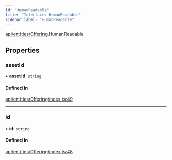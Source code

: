 ```yaml
---
id: "HumanReadable"
title: "Interface: HumanReadable"
sidebar_label: "HumanReadable"
---
```


[api/entities/Offering](../../../../../modules/API/Entities/Offering/Offering.md).HumanReadable

## Properties

### assetId

• **assetId**: `string`

#### Defined in

[api/entities/Offering/index.ts:49](https://github.com/PolymeshAssociation/polymesh-sdk/blob/0dbd0ebd0/src/api/entities/Offering/index.ts#L49)

___

### id

• **id**: `string`

#### Defined in

[api/entities/Offering/index.ts:48](https://github.com/PolymeshAssociation/polymesh-sdk/blob/0dbd0ebd0/src/api/entities/Offering/index.ts#L48)
